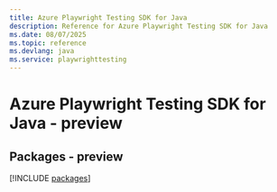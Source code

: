 ```yaml
---
title: Azure Playwright Testing SDK for Java
description: Reference for Azure Playwright Testing SDK for Java
ms.date: 08/07/2025
ms.topic: reference
ms.devlang: java
ms.service: playwrighttesting
---
```

# Azure Playwright Testing SDK for Java - preview
## Packages - preview
[!INCLUDE [packages](playwright-testing-index.md)]